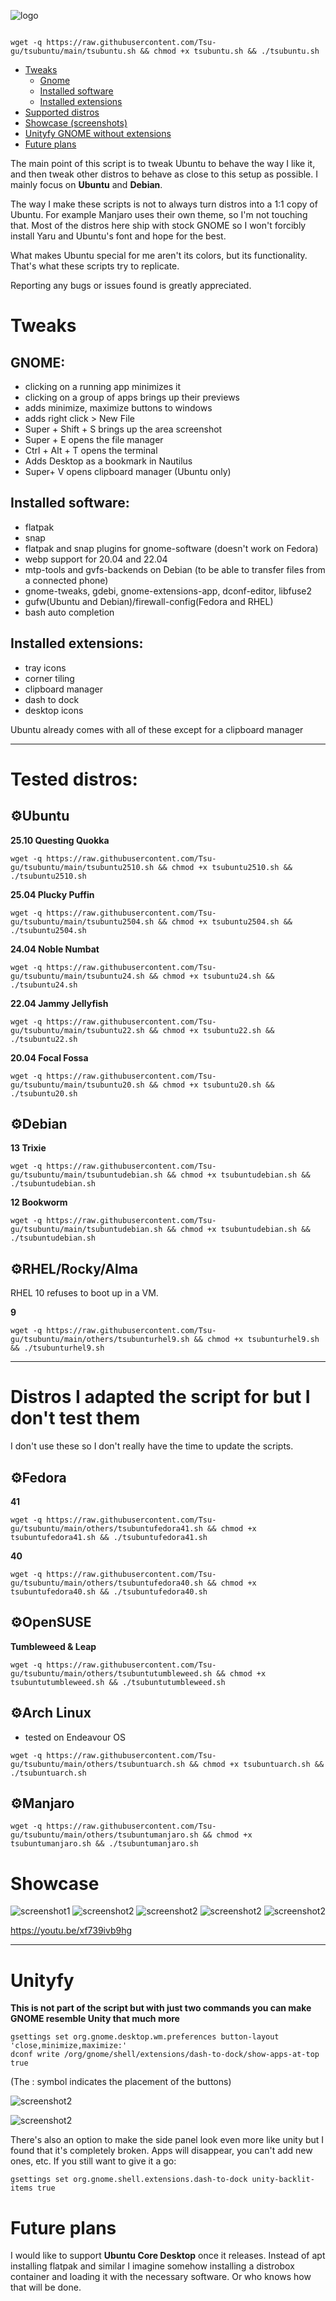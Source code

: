 ![logo](https://raw.githubusercontent.com/Tsu-gu/tsubuntu/main/showcase/tsubuntu-logo-fedora-debian-buntu.png)
```
          
wget -q https://raw.githubusercontent.com/Tsu-gu/tsubuntu/main/tsubuntu.sh && chmod +x tsubuntu.sh && ./tsubuntu.sh

```

- [Tweaks](#tweaks)
  - [Gnome](#gnome)
  - [Installed software](#installed-software)
  - [Installed extensions](#installed-extensions)
- [Supported distros](#tested-distros)
- [Showcase (screenshots)](#showcase)
- [Unityfy GNOME without extensions](#unityfy)
- [Future plans](#future-plans) 
  
The main point of this script is to tweak Ubuntu to behave the way I like it, and then tweak other distros to behave as close to this setup as possible. I mainly focus on **Ubuntu** and **Debian**.

The way I make these scripts is not to always turn distros into a 1:1 copy of Ubuntu. For example Manjaro uses their own theme, so I'm not touching that. Most of the distros here ship with stock GNOME so I won't forcibly install Yaru and Ubuntu's font and hope for the best.

What makes Ubuntu special for me aren't its colors, but its functionality. That's what these scripts try to replicate.

Reporting any bugs or issues found is greatly appreciated.

# Tweaks

## GNOME: 
- clicking on a running app minimizes it
- clicking on a group of apps brings up their previews 
- adds minimize, maximize buttons to windows
- adds right click > New File
- Super + Shift + S brings up the area screenshot
- Super + E opens the file manager
- Ctrl + Alt + T opens the terminal
- Adds Desktop as a bookmark in Nautilus
- Super+ V opens clipboard manager (Ubuntu only)
## Installed software:
- flatpak
- snap
- flatpak and snap plugins for gnome-software (doesn't work on Fedora)
- webp support for 20.04 and 22.04
- mtp-tools and gvfs-backends on Debian (to be able to transfer files from a connected phone)
- gnome-tweaks, gdebi, gnome-extensions-app, dconf-editor, libfuse2
- gufw(Ubuntu and Debian)/firewall-config(Fedora and RHEL)
- bash auto completion
## Installed extensions:
- tray icons
- corner tiling
- clipboard manager
- dash to dock
- desktop icons

Ubuntu already comes with all of these except for a clipboard manager
* * *

# Tested distros:

## ⚙Ubuntu

**25.10 Questing Quokka** 

```
wget -q https://raw.githubusercontent.com/Tsu-gu/tsubuntu/main/tsubuntu2510.sh && chmod +x tsubuntu2510.sh && ./tsubuntu2510.sh
```

**25.04 Plucky Puffin** 

```
wget -q https://raw.githubusercontent.com/Tsu-gu/tsubuntu/main/tsubuntu2504.sh && chmod +x tsubuntu2504.sh && ./tsubuntu2504.sh
```

**24.04 Noble Numbat**

```
wget -q https://raw.githubusercontent.com/Tsu-gu/tsubuntu/main/tsubuntu24.sh && chmod +x tsubuntu24.sh && ./tsubuntu24.sh
```

**22.04 Jammy Jellyfish**

```
wget -q https://raw.githubusercontent.com/Tsu-gu/tsubuntu/main/tsubuntu22.sh && chmod +x tsubuntu22.sh && ./tsubuntu22.sh
```

**20.04 Focal Fossa**

```
wget -q https://raw.githubusercontent.com/Tsu-gu/tsubuntu/main/tsubuntu20.sh && chmod +x tsubuntu20.sh && ./tsubuntu20.sh
```

## ⚙Debian
**13 Trixie**

```
wget -q https://raw.githubusercontent.com/Tsu-gu/tsubuntu/main/tsubuntudebian.sh && chmod +x tsubuntudebian.sh && ./tsubuntudebian.sh
```
**12 Bookworm**

```
wget -q https://raw.githubusercontent.com/Tsu-gu/tsubuntu/main/tsubuntudebian.sh && chmod +x tsubuntudebian.sh && ./tsubuntudebian.sh
```

## ⚙RHEL/Rocky/Alma 

RHEL 10 refuses to boot up in a VM.

**9**

```
wget -q https://raw.githubusercontent.com/Tsu-gu/tsubuntu/main/others/tsubunturhel9.sh && chmod +x tsubunturhel9.sh && ./tsubunturhel9.sh
```

* * *

# Distros I adapted the script for but I don't test them

I don't use these so I don't really have the time to update the scripts.

## ⚙Fedora
**41** 

```
wget -q https://raw.githubusercontent.com/Tsu-gu/tsubuntu/main/others/tsubuntufedora41.sh && chmod +x tsubuntufedora41.sh && ./tsubuntufedora41.sh
```

**40**

```
wget -q https://raw.githubusercontent.com/Tsu-gu/tsubuntu/main/others/tsubuntufedora40.sh && chmod +x tsubuntufedora40.sh && ./tsubuntufedora40.sh
```


## ⚙OpenSUSE 

**Tumbleweed & Leap**

```
wget -q https://raw.githubusercontent.com/Tsu-gu/tsubuntu/main/others/tsubuntutumbleweed.sh && chmod +x tsubuntutumbleweed.sh && ./tsubuntutumbleweed.sh
```

## ⚙Arch Linux
- tested on Endeavour OS
  
```
wget -q https://raw.githubusercontent.com/Tsu-gu/tsubuntu/main/others/tsubuntuarch.sh && chmod +x tsubuntuarch.sh && ./tsubuntuarch.sh

```
## ⚙Manjaro
```
wget -q https://raw.githubusercontent.com/Tsu-gu/tsubuntu/main/others/tsubuntumanjaro.sh && chmod +x tsubuntumanjaro.sh && ./tsubuntumanjaro.sh

```

# Showcase
![screenshot1](https://raw.githubusercontent.com/Tsu-gu/tsubuntu/main/showcase/buntu.webp)
![screenshot2](https://raw.githubusercontent.com/Tsu-gu/tsubuntu/main/showcase/rocky.png)
![screenshot2](https://raw.githubusercontent.com/Tsu-gu/tsubuntu/main/showcase/EndeavourShowcase.png)
![screenshot2](https://raw.githubusercontent.com/Tsu-gu/tsubuntu/main/showcase/TumbleweedShowcase.png)
![screenshot2](https://raw.githubusercontent.com/Tsu-gu/tsubuntu/main/showcase/ManjaroShowcase.png)

https://youtu.be/xf739ivb9hg
***
# Unityfy
**This is not part of the script but with just two commands you can make GNOME resemble Unity that much more**

```
gsettings set org.gnome.desktop.wm.preferences button-layout 'close,minimize,maximize:'
dconf write /org/gnome/shell/extensions/dash-to-dock/show-apps-at-top true
```

(The : symbol indicates the placement of the buttons)

![screenshot2](https://raw.githubusercontent.com/Tsu-gu/tsubuntu/main/showcase/ubuntu-gnome-unity-1.png)

![screenshot2](https://raw.githubusercontent.com/Tsu-gu/tsubuntu/main/showcase/ubuntu-gnome-unity-2.png)


There's also an option to make the side panel look even more like unity but I found that it's completely broken. Apps will disappear, you can't add new ones, etc. If you still want to give it a go:

`gsettings set org.gnome.shell.extensions.dash-to-dock unity-backlit-items true`

# Future plans

I would like to support **Ubuntu Core Desktop** once it releases. Instead of apt installing flatpak and similar I imagine somehow installing a distrobox container and loading it with the necessary software. Or who knows how that will be done.
